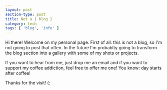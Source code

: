 ```yaml
---
layout: post
section-type: post
title: Not a { blog }
category: tech
tags: [ 'blog', 'info' ]
---
```


Hi there! Welcome on my personal page.
First of all: this is not a blog, so I'm not going to post that often. 
In the future I'm probablty going to transform the blog section into a gallery with some of my shots or projects.

If you want to hear from me, just drop me an email and if you want to support my coffee addiction, feel free to offer me one! 
You know: day starts after coffee!

Thanks for the visit! (: 
